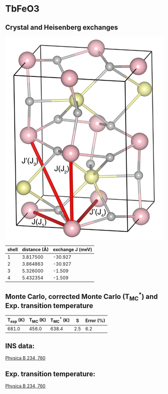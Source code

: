 # TbFeO3

## Crystal and Heisenberg exchanges

![TbFeO3 Structure](TbFeO3.jpg)


| shell    | distance (A&#778;) | exchange J (meV) |
|----------|--------------|------------------|
| 1        | 3.817500     | -30.927          |
| 2        | 3.864863     | -30.927          |
| 3        | 5.326000     | -1.509           |
| 4        | 5.432354     | -1.509           |


## Monte Carlo, corrected Monte Carlo (T<sub>MC</sub><sup>*</sup>) and Exp. transition temperature

| T<sub>exp</sub> (K) | T<sub>MC</sub> (K) | T<sub>MC</sub><sup>*</sup> (K) | S   | Error (%) |
|----------------------|--------------------|--------------------------------|-----|-----------|
| 681.0                  | 456.0                | 638.4                          | 2.5 | 6.2       |


## INS data:
[Physica B 234, 760](https://www.sciencedirect.com/science/article/abs/pii/S0921452696011568)


## Exp. transition temperature:
[Physica B 234, 760](https://www.sciencedirect.com/science/article/abs/pii/S0921452696011568)

